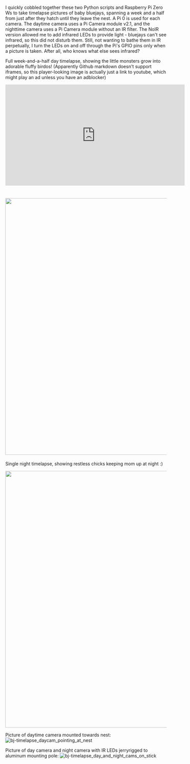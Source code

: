I quickly cobbled together these two Python scripts and Raspberry Pi Zero Ws to take timelapse pictures of baby bluejays, spanning a week and a half from just after they hatch until they leave the nest.
A Pi 0 is used for each camera.
The daytime camera uses a Pi Camera module v2.1, and the nighttime camera uses a Pi Camera module without an IR filter. The NoIR version allowed me to add infrared LEDs to provide light - bluejays can't see infrared, so this did not disturb them.
Still, not wanting to bathe them in IR perpetually, I turn the LEDs on and off through the Pi's GPIO pins only when a picture is taken. After all, who knows what else sees infrared?


Full week-and-a-half day timelapse, showing the little monsters grow into adorable fluffy birdos! (Apparently Github markdown doesn't support iframes, so this player-looking image is actually just a link to youtube, which might play an ad unless you have an adblocker)

<iframe width="560" height="315" src="https://www.youtube.com/embed/kPjclxg8t8g" title="YouTube video player" frameborder="0" allow="accelerometer; autoplay; clipboard-write; encrypted-media; gyroscope; picture-in-picture" allowfullscreen></iframe>

# <a href="https://www.youtube.com/watch?v=kPjclxg8t8g" target="_blank" rel="noopener noreferrer"><img src="https://user-images.githubusercontent.com/17125101/204959516-6bee348e-8a92-41a9-847b-3c25ade76326.png" width="800" /></a>


Single night timelapse, showing restless chicks keeping mom up at night :)

<a href="https://www.youtube.com/watch?v=3oLIl-vjsxg" target="_blank" rel="noopener noreferrer"><img src="https://user-images.githubusercontent.com/17125101/204960245-653d34a1-eb0f-416c-9eea-50532602a2ab.png" width="800" /></a>


Picture of daytime camera mounted towards nest:
![bj-timelapse_daycam_pointing_at_nest](https://user-images.githubusercontent.com/17125101/204882842-5f5077b8-d8ae-40df-b7cf-c9b0411a0464.jpg)

Picture of day camera and night camera with IR LEDs jerryrigged to aluminum mounting pole:
![bj-timelapse_day_and_night_cams_on_stick](https://user-images.githubusercontent.com/17125101/204882860-31376c9a-5015-4eff-addf-3ffa03e012e3.jpg)
